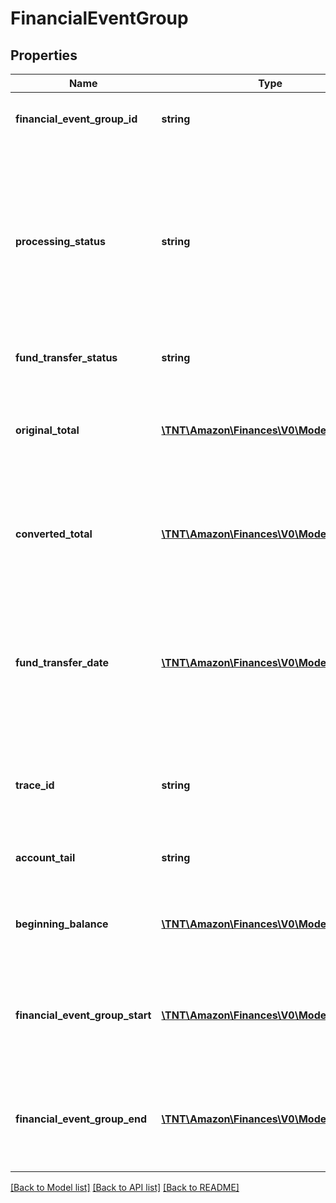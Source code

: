 # FinancialEventGroup

## Properties
Name | Type | Description | Notes
------------ | ------------- | ------------- | -------------
**financial_event_group_id** | **string** | A unique identifier for the financial event group. | [optional] 
**processing_status** | **string** | The processing status of the financial event group indicates whether the balance of the financial event group is settled.  Possible values:  * Open  * Closed | [optional] 
**fund_transfer_status** | **string** | The status of the fund transfer. | [optional] 
**original_total** | [**\TNT\Amazon\Finances\V0\Model\Currency**](Currency.md) | The total amount in the currency of the marketplace in which the transactions occurred. | [optional] 
**converted_total** | [**\TNT\Amazon\Finances\V0\Model\Currency**](Currency.md) | The total amount in the currency of the marketplace in which the funds were disbursed. | [optional] 
**fund_transfer_date** | [**\TNT\Amazon\Finances\V0\Model\\DateTime**](\DateTime.md) | The date and time when the disbursement or charge was initiated. Only present for closed settlements. In ISO 8601 date time format. | [optional] 
**trace_id** | **string** | The trace identifier used by sellers to look up transactions externally. | [optional] 
**account_tail** | **string** | The account tail of the payment instrument. | [optional] 
**beginning_balance** | [**\TNT\Amazon\Finances\V0\Model\Currency**](Currency.md) | The balance at the beginning of the settlement period. | [optional] 
**financial_event_group_start** | [**\TNT\Amazon\Finances\V0\Model\\DateTime**](\DateTime.md) | The date and time at which the financial event group is opened. In ISO 8601 date time format. | [optional] 
**financial_event_group_end** | [**\TNT\Amazon\Finances\V0\Model\\DateTime**](\DateTime.md) | The date and time at which the financial event group is closed. In ISO 8601 date time format. | [optional] 

[[Back to Model list]](../README.md#documentation-for-models) [[Back to API list]](../README.md#documentation-for-api-endpoints) [[Back to README]](../README.md)



